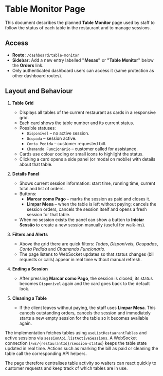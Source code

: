 # Table Monitor Page

This document describes the planned **Table Monitor** page used by staff to follow the status of each table in the restaurant and to manage sessions.

## Access
- **Route:** `/dashboard/table-monitor`
- **Sidebar:** Add a new entry labelled **"Mesas"** or **"Table Monitor"** below the **Orders** link.
- Only authenticated dashboard users can access it (same protection as other dashboard routes).

## Layout and Behaviour
1. **Table Grid**
   - Displays all tables of the current restaurant as cards in a responsive grid.
   - Each card shows the table number and its current status.
   - Possible statuses:
     - `Disponível` – no active session.
     - `Ocupada` – session active.
     - `Conta Pedida` – customer requested bill.
     - `Chamando Funcionário` – customer called for assistance.
   - Cards use colour coding or small icons to highlight the status.
   - Clicking a card opens a side panel (or modal on mobile) with details about that table.

2. **Details Panel**
   - Shows current session information: start time, running time, current total and list of orders.
   - Buttons:
     - **Marcar como Pago** – marks the session as paid and closes it.
     - **Limpar Mesa** – when the table is left without paying; cancels the session orders, cancels the session itself and opens a fresh session for that table.
   - When no session exists the panel can show a button to **Iniciar Sessão** to create a new session manually (useful for walk‑ins).

3. **Filters and Alerts**
   - Above the grid there are quick filters: *Todas*, *Disponíveis*, *Ocupadas*, *Conta Pedida* and *Chamando Funcionário*.
   - The page listens to WebSocket updates so that status changes (bill requests or calls) appear in real time without manual refresh.

4. **Ending a Session**
   - After pressing **Marcar como Pago**, the session is closed, its status becomes `Disponível` again and the card goes back to the default look.

5. **Cleaning a Table**
   - If the client leaves without paying, the staff uses **Limpar Mesa**. This cancels outstanding orders, cancels the session and immediately starts a new empty session for the table so it becomes available again.

The implementation fetches tables using `useListRestaurantTables` and active sessions via `sessionApi.listActiveSessions`. A WebSocket connection (`/ws/{restaurantId}/session-status`) keeps the table state updated in real time. Actions such as marking the bill as paid or cleaning the table call the corresponding API helpers.

The page therefore centralises table activity so waiters can react quickly to customer requests and keep track of which tables are in use.
